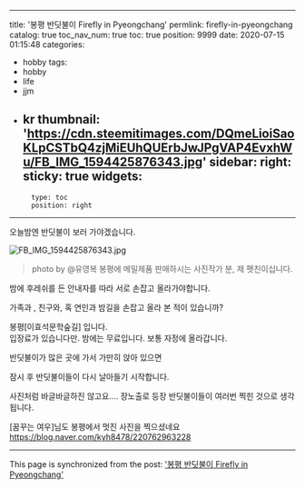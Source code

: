 
---
title: '봉평 반딧불이  Firefly in Pyeongchang'
permlink: firefly-in-pyeongchang
catalog: true
toc_nav_num: true
toc: true
position: 9999
date: 2020-07-15 01:15:48
categories:
- hobby
tags:
- hobby
- life
- jjm
- kr
thumbnail: 'https://cdn.steemitimages.com/DQmeLioiSaoKLpCSTbQ4zjMiEUhQUErbJwJPgVAP4EvxhWu/FB_IMG_1594425876343.jpg'
sidebar:
    right:
        sticky: true
widgets:
    -
        type: toc
        position: right
---


오늘밤엔 반딧불이 보러 가야겠습니다. 

![FB_IMG_1594425876343.jpg](https://cdn.steemitimages.com/DQmeLioiSaoKLpCSTbQ4zjMiEUhQUErbJwJPgVAP4EvxhWu/FB_IMG_1594425876343.jpg)

>  photo by @유영복
봉평에 메밀제품 판매하시는 사진작가 분, 제 펫친이십니다.


밤에 후레쉬를 든 안내자를 따라  서로 손잡고 올라가야합니다. 

가족과 , 친구와, 혹 연인과
밤길을 손잡고 올라 본 적이 있습니까?

봉평[이효석문학숲길] 입니다.  
입장료가 있습니다만.  밤에는 무료입니다. 
 보통 자정에 올라갑니다. 

반딧불이가 많은 곳에 가서 가만히 앉아 있으면

잠시 후 반딧불이들이 다시 날아들기 시작합니다.

사진처럼  바글바글하진 않고요.... 장노출로  등장 반딧불이들이  여러번 찍힌 것으로 생각됩니다. 

[꿈꾸는 여우]님도 봉평에서  멋진 사진을 찍으셨네요
https://blog.naver.com/kyh8478/220762963228

- - -

This page is synchronized from the post: ['봉평 반딧불이  Firefly in Pyeongchang'](https://steemit.com/@raah/firefly-in-pyeongchang)

